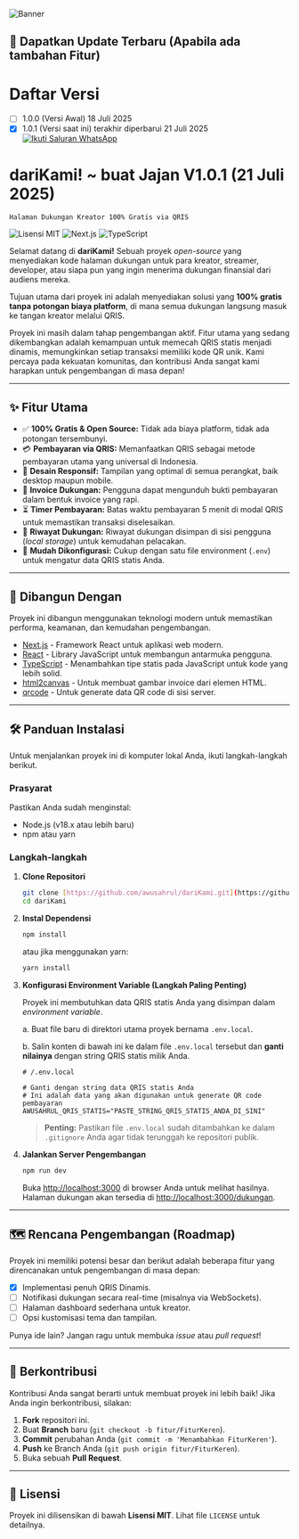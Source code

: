 ![Banner](https://darikami.vercel.app/dariKami_thumbnail.svg)
## 📢 Dapatkan Update Terbaru (Apabila ada tambahan Fitur)
# Daftar Versi #
-   [ ] 1.0.0 (Versi Awal) 18 Juli 2025
-   [x] 1.0.1 (Versi saat ini) terakhir diperbarui 21 Juli 2025
[![Ikuti Saluran WhatsApp](https://img.shields.io/badge/Ikuti%20di-WhatsApp-green?logo=whatsapp)](https://whatsapp.com/channel/0029Vb6WmoKGpLHOdbB4NS3I)
# dariKami! ~ buat Jajan V1.0.1 (21 Juli 2025)
```💬 “Karena kadang, apresiasi gak perlu rumit. Cukup... dari kami, buat jajan.”
Halaman Dukungan Kreator 100% Gratis via QRIS
```
![Lisensi MIT](https://img.shields.io/badge/Lisensi-MIT-blue.svg) ![Next.js](https://img.shields.io/badge/Next.js-14.x-black?logo=next.js) ![TypeScript](https://img.shields.io/badge/TypeScript-5.x-blue?logo=typescript)

Selamat datang di **dariKami!** Sebuah proyek *open-source* yang menyediakan kode halaman dukungan untuk para kreator, streamer, developer, atau siapa pun yang ingin menerima dukungan finansial dari audiens mereka.

Tujuan utama dari proyek ini adalah menyediakan solusi yang **100% gratis tanpa potongan biaya platform**, di mana semua dukungan langsung masuk ke tangan kreator melalui QRIS.

Proyek ini masih dalam tahap pengembangan aktif. Fitur utama yang sedang dikembangkan adalah kemampuan untuk memecah QRIS statis menjadi dinamis, memungkinkan setiap transaksi memiliki kode QR unik. Kami percaya pada kekuatan komunitas, dan kontribusi Anda sangat kami harapkan untuk pengembangan di masa depan!

---

## ✨ Fitur Utama

-   ✅ **100% Gratis & Open Source:** Tidak ada biaya platform, tidak ada potongan tersembunyi.
-   💳 **Pembayaran via QRIS:** Memanfaatkan QRIS sebagai metode pembayaran utama yang universal di Indonesia.
-   📱 **Desain Responsif:** Tampilan yang optimal di semua perangkat, baik desktop maupun mobile.
-   📄 **Invoice Dukungan:** Pengguna dapat mengunduh bukti pembayaran dalam bentuk invoice yang rapi.
-   ⏳ **Timer Pembayaran:** Batas waktu pembayaran 5 menit di modal QRIS untuk memastikan transaksi diselesaikan.
-   📂 **Riwayat Dukungan:** Riwayat dukungan disimpan di sisi pengguna (*local storage*) untuk kemudahan pelacakan.
-   🔧 **Mudah Dikonfigurasi:** Cukup dengan satu file environment (`.env`) untuk mengatur data QRIS statis Anda.

---

## 🚀 Dibangun Dengan

Proyek ini dibangun menggunakan teknologi modern untuk memastikan performa, keamanan, dan kemudahan pengembangan.

-   [Next.js](https://nextjs.org/) - Framework React untuk aplikasi web modern.
-   [React](https://reactjs.org/) - Library JavaScript untuk membangun antarmuka pengguna.
-   [TypeScript](https://www.typescriptlang.org/) - Menambahkan tipe statis pada JavaScript untuk kode yang lebih solid.
-   [html2canvas](https://html2canvas.hertzen.com/) - Untuk membuat gambar invoice dari elemen HTML.
-   [qrcode](https://github.com/soldair/node-qrcode) - Untuk generate data QR code di sisi server.

---

## 🛠️ Panduan Instalasi

Untuk menjalankan proyek ini di komputer lokal Anda, ikuti langkah-langkah berikut.

### Prasyarat

Pastikan Anda sudah menginstal:
* Node.js (v18.x atau lebih baru)
* npm atau yarn

### Langkah-langkah

1.  **Clone Repositori**
    ```sh
    git clone [https://github.com/awusahrul/dariKami.git](https://github.com/awusahrul/dariKami.git)
    cd dariKami
    ```

2.  **Instal Dependensi**
    ```sh
    npm install
    ```
    atau jika menggunakan yarn:
    ```sh
    yarn install
    ```

3.  **Konfigurasi Environment Variable (Langkah Paling Penting)**
    
    Proyek ini membutuhkan data QRIS statis Anda yang disimpan dalam *environment variable*.

    a. Buat file baru di direktori utama proyek bernama `.env.local`.
    
    b. Salin konten di bawah ini ke dalam file `.env.local` tersebut dan **ganti nilainya** dengan string QRIS statis milik Anda.
    
    ```env
    # /.env.local
    
    # Ganti dengan string data QRIS statis Anda
    # Ini adalah data yang akan digunakan untuk generate QR code pembayaran
    AWUSAHRUL_QRIS_STATIS="PASTE_STRING_QRIS_STATIS_ANDA_DI_SINI"
    ```

    > **Penting:** Pastikan file `.env.local` sudah ditambahkan ke dalam `.gitignore` Anda agar tidak terunggah ke repositori publik.

4.  **Jalankan Server Pengembangan**
    ```sh
    npm run dev
    ```
    Buka [http://localhost:3000](http://localhost:3000) di browser Anda untuk melihat hasilnya. Halaman dukungan akan tersedia di [http://localhost:3000/dukungan](http://localhost:3000/dukungan).

---

## 🗺️ Rencana Pengembangan (Roadmap)

Proyek ini memiliki potensi besar dan berikut adalah beberapa fitur yang direncanakan untuk pengembangan di masa depan:

-   [x] Implementasi penuh QRIS Dinamis.
-   [ ] Notifikasi dukungan secara real-time (misalnya via WebSockets).
-   [ ] Halaman dashboard sederhana untuk kreator.
-   [ ] Opsi kustomisasi tema dan tampilan.

Punya ide lain? Jangan ragu untuk membuka *issue* atau *pull request*!

---

## 🤝 Berkontribusi

Kontribusi Anda sangat berarti untuk membuat proyek ini lebih baik! Jika Anda ingin berkontribusi, silakan:

1.  **Fork** repositori ini.
2.  Buat **Branch** baru (`git checkout -b fitur/FiturKeren`).
3.  **Commit** perubahan Anda (`git commit -m 'Menambahkan FiturKeren'`).
4.  **Push** ke Branch Anda (`git push origin fitur/FiturKeren`).
5.  Buka sebuah **Pull Request**.

---

## 📄 Lisensi

Proyek ini dilisensikan di bawah **Lisensi MIT**. Lihat file `LICENSE` untuk detailnya.
